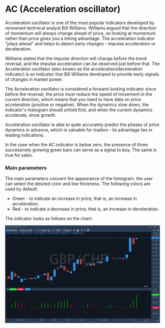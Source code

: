 # AC \(Acceleration oscillator\)

Acceleration oscillator is one of the most popular indicators developed by renowned technical analyst Bill Williams. Williams argued that the direction of momentum will always change ahead of price, so looking at momentum rather than price gives you a timing advantage. The acceleration indicator "plays ahead" and helps to detect early changes - impulse acceleration or deceleration.

Williams stated that the impulse direction will change before the trend reversal, and the impulse acceleration can be observed just before that. The Acceleration oscillator \(also known as the acceleration/deceleration indicator\) is an indicator that Bill Williams developed to provide early signals of changes in market power. 

The Acceleration oscillator is considered a forward-looking indicator since before the reversal, the price must reduce the speed of movement in the current direction, which means that you need to have data on price acceleration \(positive or negative\). When the dynamics slow down, the indicator's histogram should unfold first, and when the current dynamics accelerate, show growth.

Acceleration oscillator is able to quite accurately predict the phases of price dynamics in advance, which is valuable for traders - its advantage lies in leading indications.

In the case when the AC indicator is below zero, the presence of three successively growing green bars can serve as a signal to buy. The same is true for sales.

### Main parameters

The main parameters concern the appearance of the histogram, the user can select the desired color and line thickness. The following colors are used by default:

* Green - to indicate an increase in price, that is, an increase in acceleration;
* Red - to indicate a decrease in price, that is, an increase in deceleration.

The indicator looks as follows on the chart:

![](../../../../.gitbook/assets/screenshot_2%20%2815%29.jpg)





